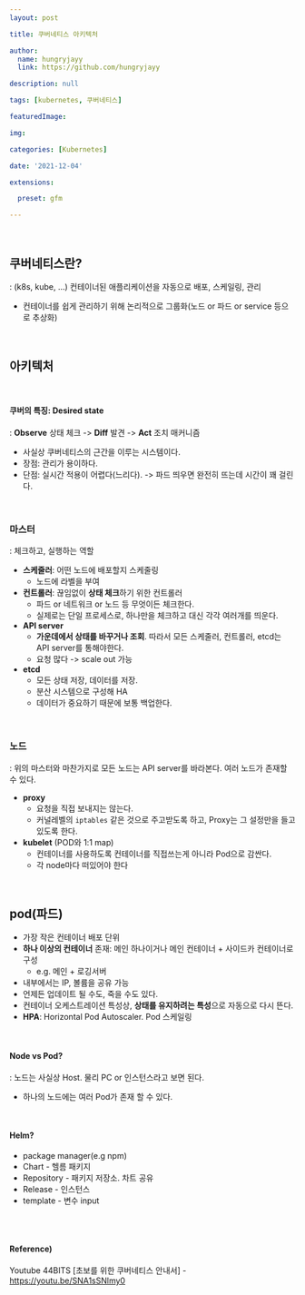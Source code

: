 ```yaml
---
layout: post

title: 쿠버네티스 아키텍처

author: 
  name: hungryjayy
  link: https://github.com/hungryjayy

description: null

tags: [kubernetes, 쿠버네티스]

featuredImage: 

img: 

categories: [Kubernetes]

date: '2021-12-04'

extensions:

  preset: gfm

---
```


<br>

## 쿠버네티스란?

: (k8s, kube, ...) 컨테이너된 애플리케이션을 자동으로 배포, 스케일링, 관리

* 컨테이너를 쉽게 관리하기 위해 논리적으로 그룹화(노드 or 파드 or service 등으로 추상화)

<br>

## 아키텍처

<br>

#### **쿠버의 특징: Desired state**

: **Observe** 상태 체크 -> **Diff** 발견 -> **Act** 조치 매커니즘

* 사실상 쿠버네티스의 근간을 이루는 시스템이다.
* 장점: 관리가 용이하다.
* 단점: 실시간 적용이 어렵다(느리다). -> 파드 띄우면 완전히 뜨는데 시간이 꽤 걸린다.

<br>

### 마스터

: 체크하고, 실행하는 역할

* **스케줄러**: 어떤 노드에 배포할지 스케줄링
  * 노드에 라벨을 부여
* **컨트롤러**: 끊임없이 **상태 체크**하기 위한 컨트롤러
  * 파드 or 네트워크 or 노드 등 무엇이든 체크한다.
  * 실제로는 단일 프로세스로, 하나만을 체크하고 대신 각각 여러개를 띄운다.
* **API server**
  * **가운데에서 상태를 바꾸거나 조회**. 따라서 모든 스케줄러, 컨트롤러, etcd는 API server를 통해야한다.
  * 요청 많다 -> scale out 가능
* **etcd**
  * 모든 상태 저장, 데이터를 저장.
  * 분산 시스템으로 구성해 HA
  * 데이터가 중요하기 때문에 보통 백업한다.

<br>

### 노드

: 위의 마스터와 마찬가지로 모든 노드는 API server를 바라본다. 여러 노드가 존재할 수 있다.

* **proxy**
  * 요청을 직접 보내지는 않는다.
  * 커널레벨의 `iptables` 같은 것으로 주고받도록 하고, Proxy는 그 설정만을 들고있도록 한다.
* **kubelet** (POD와 1:1 map)
  * 컨테이너를 사용하도록 컨테이너를 직접쓰는게 아니라 Pod으로 감싼다.
  * 각 node마다 떠있어야 한다

<Br>

## pod(파드)

* 가장 작은 컨테이너 배포 단위
* **하나 이상의 컨테이너** 존재: 메인 하나이거나 메인 컨테이너 + 사이드카 컨테이너로 구성
  * e.g. 메인 + 로깅서버
* 내부에서는 IP, 볼륨을 공유 가능
* 언제든 업데이트 될 수도, 죽을 수도 있다.
* 컨테이너 오케스트레이션 특성상, **상태를 유지하려는 특성**으로 자동으로 다시 뜬다.
* **HPA**: Horizontal Pod Autoscaler. Pod 스케일링

<br>

#### Node vs Pod?

: 노드는 사실상 Host. 물리 PC or 인스턴스라고 보면 된다.

* 하나의 노드에는 여러 Pod가 존재 할 수 있다.

<br>

#### Helm?

* package manager(e.g npm)
* Chart - 헬름 패키지
* Repository - 패키지 저장소. 차트 공유
* Release - 인스턴스
* template - 변수 input

<br><br>

#### Reference)

Youtube 44BITS [초보를 위한 쿠버네티스 안내서] - https://youtu.be/SNA1sSNlmy0

